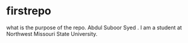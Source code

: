 # firstrepo
what is the purpose of the repo.
Abdul Suboor Syed . I am a student at Northwest Missouri State University.
